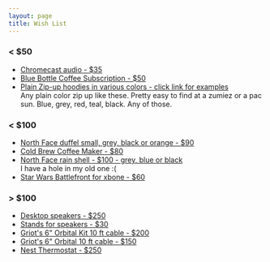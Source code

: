 ```yaml
---
layout: page
title: Wish List
---
```


### < $50
- [Chromecast audio - $35](https://store.google.com/product/chromecast_audio)
- [Blue Bottle Coffee Subscription - $50](https://bluebottlecoffee.com/at-home/gift)
- [Plain Zip-up hoodies in various colors - click link for examples](http://store.americanapparel.net/flex-fleece-zip-hoodie_f497?c=Sunshine)  
  Any plain color zip up like these. Pretty easy to find at a zumiez or a pac sun.
  Blue, grey, red, teal, black. Any of those.

### < $100
- [North Face duffel small, grey, black or orange - $90](http://www.ebags.com/product/the-north-face/base-camp-duffel-small/293728?productid=10356307&sourceid=ADWPRODSP&couponid=94790994&gclid=CjwKEAiA3_axBRD5qKDc__XdqQ0SJAC6lecA7vGuYie3H4_vxuy1j6EATs4g_pauIaOsb9R3jsdLoRoCQfvw_wcB)
- [Cold Brew Coffee Maker - $80](http://www.bruer.co/products/coldbruer)
- [North Face rain shell - $100 - grey, blue or black](https://www.thenorthface.com/shop/mens-jackets-vests-rainwear/mens-venture-jacket-3?variationId=A0M)  
  I have a hole in my old one :(
- [Star Wars Battlefront for xbone - $60](http://www.amazon.com/Star-Wars-Battlefront-Standard-Edition-Xbox/dp/B00W8FYFBU)

### > $100
- [Desktop speakers - $250](http://www.amazon.com/gp/product/B00DQMJE7E)
- [Stands for speakers  - $30](http://www.amazon.com/gp/product/B002ATK2OS)
- [Griot's 6" Orbital Kit 10 ft cable - $200](http://www.griotsgarage.com/product/6+inch+orbital+boss+essentials+kit.do?sortby=ourPicks&refType=)
- [Griot's 6" Orbital 10 ft cable - $150](http://www.griotsgarage.com/product/griots+garage+random+orbital.do?sortby=ourPicks&refType=)
- [Nest Thermostat - $250](https://store.google.com/product/nest_learning_thermostat_3rd_gen)
